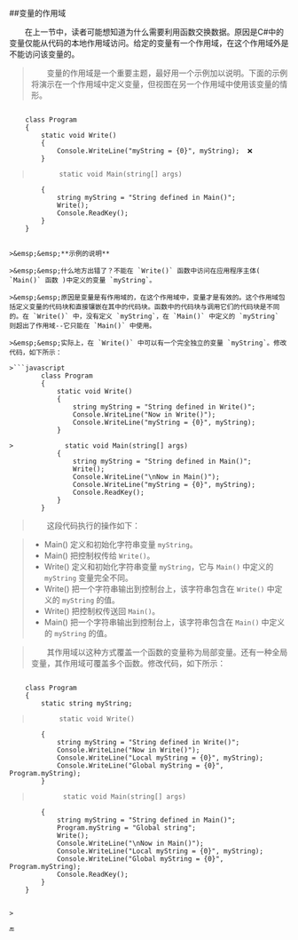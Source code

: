 ##变量的作用域

&emsp;&emsp;在上一节中，读者可能想知道为什么需要利用函数交换数据。原因是C#中的变量仅能从代码的本地作用域访问。给定的变量有一个作用域，在这个作用域外是不能访问该变量的。

>&emsp;&emsp;变量的作用域是一个重要主题，最好用一个示例加以说明。下面的示例将演示在一个作用域中定义变量，但视图在另一个作用域中使用该变量的情形。

>```javascript
        class Program
        {
            static void Write()
            {
                Console.WriteLine("myString = {0}", myString);  ❌
            }

>            static void Main(string[] args)
            {
                string myString = "String defined in Main()";
                Write();
                Console.ReadKey();
            }
        }
```

>&emsp;&emsp;**示例的说明**

>&emsp;&emsp;什么地方出错了？不能在 `Write()` 函数中访问在应用程序主体( `Main()` 函数 )中定义的变量 `myString`。

>&emsp;&emsp;原因是变量是有作用域的，在这个作用域中，变量才是有效的。这个作用域包括定义变量的代码块和直接镶嵌在其中的代码块。函数中的代码块与调用它们的代码块是不同的。在 `Write()` 中，没有定义 `myString`，在 `Main()` 中定义的 `myString` 则超出了作用域--它只能在 `Main()` 中使用。

>&emsp;&emsp;实际上，在 `Write()` 中可以有一个完全独立的变量 `myString`。修改代码，如下所示：

>```javascript
        class Program
        {
            static void Write()
            {
                string myString = "String defined in Write()";
                Console.WriteLine("Now in Write()");
                Console.WriteLine("myString = {0}", myString);
            }

>             static void Main(string[] args)
            {
                string myString = "String defined in Main()";
                Write();
                Console.WriteLine("\nNow in Main()");
                Console.WriteLine("myString = {0}", myString);
                Console.ReadKey();
            }
        }
```

>&emsp;&emsp;这段代码执行的操作如下：

>* Main() 定义和初始化字符串变量 `myString`。
>* Main() 把控制权传给 `Write()`。 
>* Write() 定义和初始化字符串变量 `myString`，它与 `Main()` 中定义的 `myString` 变量完全不同。
>* Write() 把一个字符串输出到控制台上，该字符串包含在 `Write()` 中定义的 `myString` 的值。
>* Write() 把控制权传送回 `Main()`。
>* Main() 把一个字符串输出到控制台上，该字符串包含在 `Main()` 中定义的 `myString` 的值。

>&emsp;&emsp;其作用域以这种方式覆盖一个函数的变量称为局部变量。还有一种全局变量，其作用域可覆盖多个函数。修改代码，如下所示：

>```javascript
        class Program
        {
            static string myString;

>            static void Write()
            {
                string myString = "String defined in Write()";
                Console.WriteLine("Now in Write()");
                Console.WriteLine("Local myString = {0}", myString);
                Console.WriteLine("Global myString = {0}", Program.myString);
            }

>             static void Main(string[] args)
            {
                string myString = "String defined in Main()";
                Program.myString = "Global string";
                Write();
                Console.WriteLine("\nNow in Main()");
                Console.WriteLine("Local myString = {0}", myString);
                Console.WriteLine("Global myString = {0}", Program.myString);
                Console.ReadKey();
            }
        }
```

>

🔚